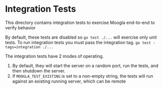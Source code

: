 # Integration Tests

This directory contains integration tests to exercise Moogla end-to-end to verify behavior

By default, these tests are disabled so `go test ./...` will exercise only unit tests.  To run integration tests you must pass the integration tag.  `go test -tags=integration ./...`


The integration tests have 2 modes of operating.

1. By default, they will start the server on a random port, run the tests, and then shutdown the server.
2. If `MOOGLA_TEST_EXISTING` is set to a non-empty string, the tests will run against an existing running server, which can be remote
